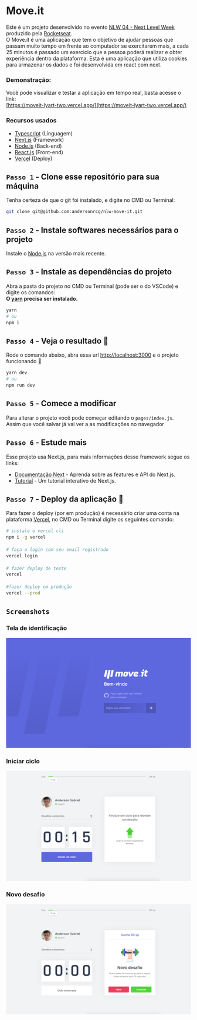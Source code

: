 # Move.it

Este é um projeto desenvolvido no evento [NLW 04 - Next Level Week](https://nextlevelweek.com/inscricao/4) produzido pela [Rocketseat](https://rocketseat.com.br/). <br/>
O Move.it é uma aplicação que tem o objetivo de ajudar pessoas que passam muito tempo em frente ao computador se exercitarem mais, a cada 25 minutos é passado um exercicio que a pessoa poderá realizar e obter experiência dentro da plataforma. Esta é uma aplicação que utiliza cookies para armazenar os dados e foi desenvolvida em react com next.

### Demonstração:
Você pode visualizar e testar a aplicação em tempo real, basta acesse o link: <br />
[https://moveit-lyart-two.vercel.app/](https://moveit-lyart-two.vercel.app/)

### Recursos usados 

- [Typescript](https://www.typescriptlang.org/) (Linguagem)
- [Next.js](https://nextjs.org/) (Framework)
- [Node.js](https://nodejs.org/) (Back-end)
- [React.js](https://reactjs.org/) (Front-end)
- [Vercel](https://vercel.com/) (Deploy)

## `Passo 1` - Clone esse repositório para sua máquina

Tenha certeza de que o git foi instalado, e digite no CMD ou Terminal:

```bash
git clone git@github.com:andersonrcg/nlw-move-it.git
```

## `Passo 2` - Instale softwares necessários para o projeto

Instale o [Node.js](https://nodejs.org/) na versão mais recente.

## `Passo 3` - Instale as dependências do projeto

Abra a pasta do projeto no CMD ou Terminal (pode ser o do VSCode) e digite os comandos:
<br/>
<strong>
O [yarn](https://yarnpkg.com/) precisa ser instalado.
</strong>

```bash
yarn
# ou
npm i
```

## `Passo 4` - Veja o resultado 👀

Rode o comando abaixo, abra essa url [http://localhost:3000](http://localhost:3000) e o projeto funcionando 🎉

```bash
yarn dev
# ou
npm run dev
```

## `Passo 5` - Comece a modificar

Para alterar o projeto você pode começar editando o `pages/index.js`.
<br/>
Assim que você salvar já vai ver a as modificações no navegador

## `Passo 6` - Estude mais

Esse projeto usa Next.js, para mais informações desse framework segue os links:

- [Documentação Next](https://nextjs.org/docs) - Aprenda sobre as features e API do Next.js.
- [Tutorial](https://nextjs.org/learn) - Um tutorial interativo de Next.js.

## `Passo 7` - Deploy da aplicação 🚀

Para fazer o deploy (por em produção) é necessário criar uma conta na plataforma [Vercel](https://vercel.com/signup), no CMD ou Terminal digite os seguintes comando:

```bash
# instale o vercel cli
npm i -g vercel

# faça o login com seu email registrado
vercel login

# fazer deploy de teste
vercel

#fazer deploy em produção
vercel --prod
```

## `Screenshots`

### Tela de identificação

![](/public/screenshots/login.png)

### Iniciar ciclo

![](/public/screenshots/start.png)

### Novo desafio

![](/public/screenshots/challenge.png)

</div>